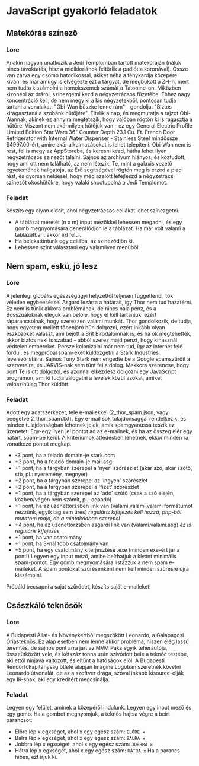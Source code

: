 # JavaScript gyakorló feladatok

## Matekórás színező

### Lore
Anakin nagyon unatkozik a Jedi Templomban tartott matekóráján (náluk nincs távoktatás, hisz a midikloriánok feltörlik a padlót a koronával). Össze van zárva egy csomó hatodikossal, akiket néha a fénykardja közepére kíván, és már amúgy is elvégezte ezt a tárgyat, de megbukott a ZH-n, mert nem tudta kiszámolni a homokszemek számát a Tatooine-on. Miközben kizoneol az óráról, színezgetni kezd a négyzetrácsos füzetébe. Ehhez nagy koncentráció kell, de nem megy ki a kis négyzetekből, pontosan tudja tartani a vonalakat. "Obi-Wan büszke lenne rám" - gondolja. "Biztos kiragasztaná a szobánk hűtőjére". Eltelik a nap, és megmutatja a rajzot Obi-Wannak, akinek ez annyira megtetszik, hogy valóban rögtön ki is ragasztja a hűtőre. Viszont nem akármilyen hűtőjük van - ez egy General Electric Profile Limited Edition Star Wars 36" Counter Depth 23.1 Cu. Ft. French Door Refrigerator with Internal Water Dispenser - Stainless Steel mindössze $4997.00-ért, amire akár alkalmazásokat is lehet telepíteni. Obi-Wan nem is rest, fel is megy az AppStoreba, és keresni kezd, hátha lehet ilyen négyzetrácsos színezőt találni. Sajnos az archívum hiányos, és köztudott, hogy ami ott nem található, az nem létezik. Te, mint a galaxis vezető egyetemének hallgatója, az Erő segítségével rögtön meg is érzed a piaci rést, és gyorsan nekiesel, hogy még azelőtt lefejleszd a négyzetrács színezőt okoshűtőkre, hogy valaki shootupolná a Jedi Templomot.

### Feladat
Készíts egy olyan oldalt, ahol négyzetrácsos cellákat lehet színezgetni.
- A táblázat méretét (n x m) input mezőkkel lehessen megadni, és egy gomb megnyomására generálódjon le a táblázat. Ha már volt valami a táblázatban, akkor írd felül.
- Ha belekattintunk egy cellába, az színeződjön ki.
- Lehessen színt választani egy valamilyen menüből.

## Nem spam, eskü, jó lesz

### Lore
A jelenlegi globális egészségügyi helyzettől teljesen függetlenül, tök véletlen egybeeséssel Asgard lezárta a határait, így Thor nem tud hazatérni. Ez nem is tűnik akkora problémának, de nincs nála pénz, és a Bosszúálóknak elegük van belőle, hogy el kell tartaniuk, ezért ráparancsolnak, hogy szerezzen valami munkát. Thor gondolkozik, de tudja, hogy egyetem mellett főbenjáró bűn dolgozni, ezért inkább olyan eszközöket választ, ami bejött a Brit Birodalomnak is, és ha ők megtehették, akkor biztos neki is szabad - abból szerez majd pénzt, hogy kihasznál védtelen embereket. Persze kolonizálni már nem tud, így az internet felé fordul, és megpróbál spam-eket küldözgetni a Stark Industries levelezőlistáira. Sajnos Tony Stark nem engedte be a Google spamszűrőit a szervereire, és JARVIS-nak sem tűnt fel a dolog. Mekkora szerencse, hogy pont Te is ott dolgozol, és azonnal elkezdesz dolgozni egy JavaScript programon, ami ki tudja válogatni a levelek közül azokat, amiket valószínűleg Thor küldött.

### Feladat
Adott egy adatszerkezet, tele e-mailekkel (2_thor_spam.json, vagy beégetve 2_thor_spam.txt). Egy e-mail sok tulajdonsággal rendelkezik, és minden tulajdonságban lehetnek jelek, amik spamgyanússá teszik az üzenetet. Egy-egy ilyen jel pontot ad az e-mailnek, és ha az összeg elér egy határt, spam-be kerül. A kritériumok átfedésben lehetnek, ekkor minden rá vonatkozó pontot megkap.
- -3 pont, ha a feladó domain-je stark.com
- +3 pont, ha a feladó domain-je mail.asg
- +1 pont, ha a tárgyban szerepel a 'nyer' szórészlet (akár szó, akár szótő, stb, pl.: nyeremény, megnyer)
- +2 pont, ha a tárgyban szerepel az 'ingyen' szórészlet
- +2 pont, ha a tárgyban szerepel a 'fizet' szórészlet
- +1 pont, ha a tárgyban szerepel az 'adó' szótő (csak a szó elején, közben/végén nem számít, pl.: odaadó)
- +1 pont, ha az üzenettörzsben link van (valami.valami.valami formátumot nézzünk, egyik tag sem üres) *reguláris kifejezés kell hozzá, php-ből mutatom majd, de a mintakódban szerepel*
- +4 pont, ha az üzenettörzsben asgardi link van (valami.valami.asg) *ez is reguláris kifejezés*
- +1 pont, ha van csatolmány
- +1 pont, ha 3-nál több csatolmány van
- +5 pont, ha egy csatolmány kiterjesztése .exe (minden exe-ért jár a pont!)
Legyen egy input mező, amibe beírhatjuk a kívánt minimális spam-pontot. Egy gomb megnyomására listázzuk a nem spam  e-maileket.
A spam pontokat szűrésenként nem kell minden szűrésre újra kiszámolni.

Próbáld becsapni a saját szűrődet, készíts saját e-maileket!

## Császkáló teknősök

### Lore
A Budapesti Állat- és Növénykertből megszökött Leonardo, a Galapagosi Óriásteknős. Ez alap esetben nem lenne akkor probléma, hiszen elég lassú teremtés, de sajnos pont arra járt az MVM Paks egyik teherautója, összeütközött vele, és kétszáz tonna urán szívódott bele a teknőc testébe, aki ettől ninjává változott, és eltűnt a hatóságok elől. A Budapesti Rendőrfőkapitányság ötlete alapján Imagine Logoban szeretnék követni Leonardo útvonalát, de az a szoftver drága, szóval inkább kisource-olják egy IK-snak, aki egy kreditért megcsinálja.

### Feladat
Legyen egy felület, aminek a közepéről indulunk. Legyen egy input mező és egy gomb. Ha a gombot megnyomjuk, a teknős hajtsa végre a beírt parancsot:
- Előre lép x egxséget, ahol x egy egész szám: `ELŐRE x`
- Balra lép x egxséget, ahol x egy egész szám: `BALRA x`
- Jobbra lép x egxséget, ahol x egy egész szám: `JOBBRA x`
- Hátra lép x egxséget, ahol x egy egész szám: `HÁTRA x`
Ha a parancs hibás, ezt írjuk ki.